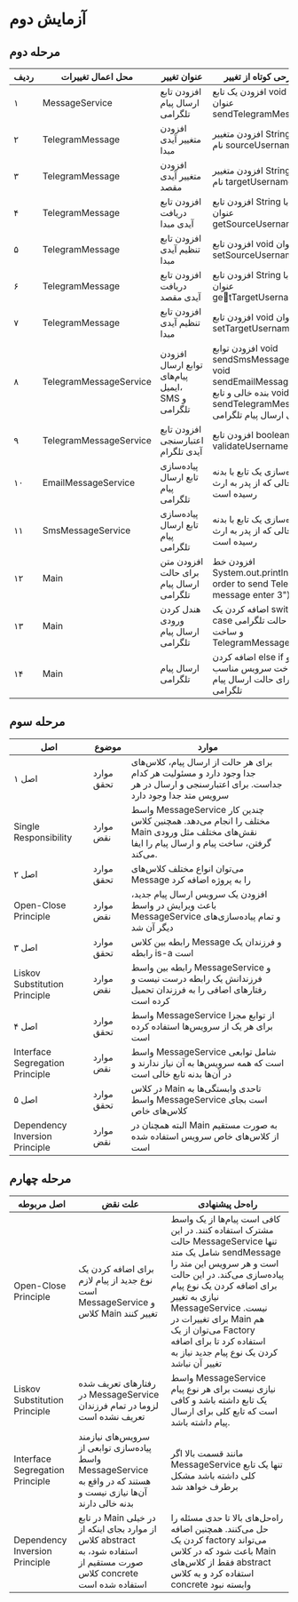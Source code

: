 # آزمایش دوم

## مرحله دوم

| ردیف | محل اعمال تغییرات      | عنوان تغییر                                      | شرحی کوتاه از تغییر                                                                                                           |
|------|------------------------|--------------------------------------------------|-------------------------------------------------------------------------------------------------------------------------------|
| ۱    | MessageService         | افزودن تابع ارسال پیام تلگرامی                   | افزودن یک تابع void با عنوان sendTelegramMessage                                                                              |
| ۲    | TelegramMessage        | افزودن متغییر آیدی مبدا                          | افزودن متغییر String به نام sourceUsername                                                                                    |
| ۳    | TelegramMessage        | افزودن متغییر آیدی مقصد                          | افزودن متغییر String به نام targetUsername                                                                                    |
| ۴    | TelegramMessage        | افزودن تابع دریافت آیدی مبدا                     | افزودن تابع String با عنوان getSourceUsername                                                                                 |
| ۵    | TelegramMessage        | افزودن تابع تنظیم آیدی مبدا                      | افزودن تابع void با عنوان setSourceUsername                                                                                   |
| ۶    | TelegramMessage        | افزودن تابع دریافت آیدی مقصد                     | افزودن تابع String با عنوان geُtTargetUsername                                                                                |
| ۷    | TelegramMessage        | افزودن تابع تنظیم آیدی مبدا                      | افزودن تابع void با عنوان setTargetUsername                                                                                   |
| ۸    | TelegramMessageService | افزودن توابع ارسال پیام‌های ایمیل، SMS و تلگرامی | افزودن توابع void sendSmsMessage و void sendEmailMessage با بنده خالی و تابع void sendTelegramMessage برای ارسال پیام تلگرامی |
| ۹    | TelegramMessageService | افزودن تابع اعتبارسنجی آیدی تلگرام               | افزودن تابع boolean validateUsername                                                                                          |
| ۱۰   | EmailMessageService    | پیاده‌سازی تابع ارسال پیام تلگرامی               | پیاده‌سازی یک تابع با بدنه خالی که از پدر به ارث رسیده است                                                                    |
| ۱۱   | SmsMessageService      | پیاده‌سازی تابع ارسال پیام تلگرامی               | پیاده‌سازی یک تابع با بدنه خالی که از پدر به ارث رسیده است                                                                    |
| ۱۲   | Main                   | افزودن متن برای حالت ارسال پیام تلگرامی          | افزودن خط System.out.println("In order to send Telegram message enter 3")                                                     |
| ۱۳   | Main                   | هندل کردن ورودی ارسال پیام تلگرامی               | اضافه کردن یک switch case برای حالت تلگرامی و ساخت TelegramMessage                                                            |
| ۱۴   | Main                   | ارسال پیام تلگرامی                               | اضافه کردن else if و ساخت سرویس مناسب برای حالت ارسال پیام تلگرامی                                                            |

## مرحله سوم 
| اصل                             | موضوع      | موارد                                                                                                                                       |
|---------------------------------|------------|---------------------------------------------------------------------------------------------------------------------------------------------|
| اصل ۱                           | موارد تحقق | برای هر حالت از ارسال پیام، کلاس‌های جدا وجود دارد و مسئولیت هر کدام جداست. برای اعتبارسنجی و ارسال در هر سرویس متد جدا وجود دارد           |
| Single Responsibility           | موارد نقض  | واسط MessageService چندین کار مختلف را انجام می‌دهد. همچنین کلاس Main نقش‌های مختلف مثل ورودی گرفتن، ساخت پیام و ارسال پیام را ایفا می‌کند. |
| اصل ۲                           | موارد تحقق | می‌توان انواع مختلف کلاس‌های Message را به پروژه اضافه کرد                                                                                  |
| Open-Close Principle            | موارد نقض  | افزودن یک سرویس ارسال پیام جدید، باعث ویرایش در واسط MessageService و تمام پیاده‌سازی‌های دیگر آن شد                                        |
| اصل ۳                           | موارد تحقق | رابطه بین کلاس Message و فرزندان یک رابطه is-a است                                                                                          |
| Liskov Substitution Principle   | موارد نقض  | رابطه بین واسط MessageService و فرزندانش یک رابطه درست نیست و رفتارهای اضافی را به فرزندان تحمیل کرده است                                   |
| اصل ۴                           | موارد تحقق | واسط MessageService از توابع مجزا برای هر یک از سرویس‌ها استفاده کرده است                                                                   |
| Interface Segregation Principle | موارد نقض  | واسط MessageService شامل توابعی است که همه سرویس‌ها به آن نیاز ندارند و در آن‌ها بدنه تابع خالی است                                         |
| اصل ۵                           | موارد تحقق | در کلاس Main تاحدی وابستگی‌ها به واسط MessageService است بجای کلاس‌های خاص                                                                  |
| Dependency Inversion Principle  | موارد نقض  | البته همچنان در Main به صورت مستقیم از کلاس‌های خاص سرویس استفاده شده است                                                                   |

## مرحله چهارم
| اصل مربوطه                      | علت نقض                                                                                                                | راه‌حل پیشنهادی                                                                                                                                                                                                                                                                                                                                       |
|---------------------------------|------------------------------------------------------------------------------------------------------------------------|-------------------------------------------------------------------------------------------------------------------------------------------------------------------------------------------------------------------------------------------------------------------------------------------------------------------------------------------------------|
| Open-Close Principle            | برای اضافه کردن یک نوع جدید از پیام لازم است MessageService و کلاس Main تغییر کنند                                     | کافی است پیام‌ها از یک واسط مشترک استفاده کنند. در این حالت MessageService تنها شامل یک متد sendMessage است و هر سرویس این متد را پیاده‌سازی می‌کند. در این حالت برای اضافه کردن یک نوع پیام نیازی به تغییر MessageService نیست. برای تغییرات در Main هم می‌توان از یک Factory استفاده کرد تا برای اضافه کردن یک نوع پیام جدید نیاز به تغییر آن نباشد |
| Liskov Substitution Principle   | رفتارهای تعریف شده در MessageService لزوما در تمام فرزندان تعریف نشده است                                              | واسط MessageService نیازی نیست برای هر نوع پیام یک تابع داشته باشد و کافی است که تابع کلی برای ارسال پیام داشته باشد.                                                                                                                                                                                                                                 |
| Interface Segregation Principle | سرویس‌های نیازمند پیاده‌سازی توابعی از واسط MessageService هستند که در واقع به آن‌ها نیازی نیست و بدنه خالی دارند      | مانند قسمت بالا اگر MessageService تنها یک تابع کلی داشته باشد مشکل برطرف خواهد شد                                                                                                                                                                                                                                                                    |
| Dependency Inversion Principle  | در تابع Main در خیلی از موارد بجای اینکه از کلاس abstract استفاده شود، به صورت مستقیم از کلاس concrete استفاده شده است | راه‌حل‌های بالا تا حدی مسئله را حل می‌کنند. همچنین اضافه کردن یک factory می‌تواند باعث شود که در کلاس Main فقط از کلاس‌های abstract استفاده کرد و به کلاس concrete وابسته نبود                                                                                                                                                                        |